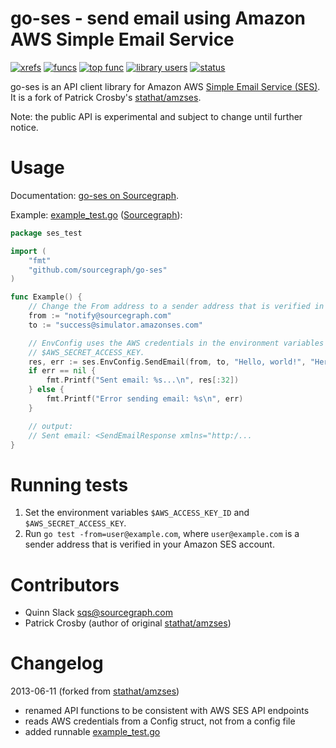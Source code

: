 go-ses - send email using Amazon AWS Simple Email Service
=========================================================

[![xrefs](https://sourcegraph.com/api/repos/github.com/sourcegraph/go-ses/badges/xrefs.png)](https://sourcegraph.com/github.com/sourcegraph/go-ses)
[![funcs](https://sourcegraph.com/api/repos/github.com/sourcegraph/go-ses/badges/funcs.png)](https://sourcegraph.com/github.com/sourcegraph/go-ses)
[![top func](https://sourcegraph.com/api/repos/github.com/sourcegraph/go-ses/badges/top-func.png)](https://sourcegraph.com/github.com/sourcegraph/go-ses)
[![library users](https://sourcegraph.com/api/repos/github.com/sourcegraph/go-ses/badges/library-users.png)](https://sourcegraph.com/github.com/sourcegraph/go-ses)
[![status](https://sourcegraph.com/api/repos/github.com/sourcegraph/go-ses/badges/status.png)](https://sourcegraph.com/github.com/sourcegraph/go-ses)

go-ses is an API client library for Amazon AWS [Simple Email Service
(SES)](http://aws.amazon.com/ses/). It is a fork of Patrick Crosby's
[stathat/amzses](https://github.com/stathat/amzses).

Note: the public API is experimental and subject to change until further notice.


Usage
=====

Documentation: [go-ses on Sourcegraph](https://sourcegraph.com/github.com/sourcegraph/go-ses).

Example: [example_test.go](https://github.com/sourcegraph/go-ses/blob/master/example_test.go) ([Sourcegraph](https://sourcegraph.com/github.com/sourcegraph/go-ses/tree/master/example_test.go)):

```go
package ses_test

import (
	"fmt"
	"github.com/sourcegraph/go-ses"
)

func Example() {
	// Change the From address to a sender address that is verified in your Amazon SES account.
	from := "notify@sourcegraph.com"
	to := "success@simulator.amazonses.com"

	// EnvConfig uses the AWS credentials in the environment variables $AWS_ACCESS_KEY_ID and
	// $AWS_SECRET_ACCESS_KEY.
	res, err := ses.EnvConfig.SendEmail(from, to, "Hello, world!", "Here is the message body.")
	if err == nil {
		fmt.Printf("Sent email: %s...\n", res[:32])
	} else {
		fmt.Printf("Error sending email: %s\n", err)
	}

	// output:
	// Sent email: <SendEmailResponse xmlns="http:/...
}
```


Running tests
=============

1. Set the environment variables `$AWS_ACCESS_KEY_ID` and `$AWS_SECRET_ACCESS_KEY`.
2. Run `go test -from=user@example.com`, where `user@example.com` is a sender address that is verified
   in your Amazon SES account.


Contributors
============

* Quinn Slack <sqs@sourcegraph.com>
* Patrick Crosby (author of original [stathat/amzses](https://github.com/stathat/amzses))


Changelog
=========

2013-06-11 (forked from [stathat/amzses](https://github.com/stathat/amzses))
* renamed API functions to be consistent with AWS SES API endpoints
* reads AWS credentials from a Config struct, not from a config file
* added runnable [example_test.go](https://github.com/sourcegraph/go-ses/blob/master/example_test.go)
